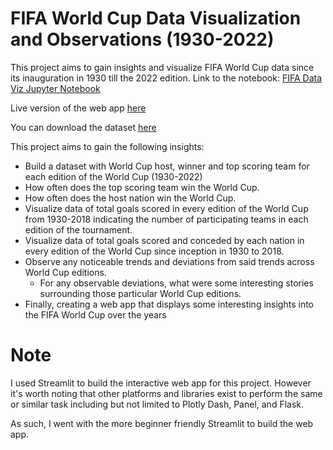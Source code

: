 # FIFA World Cup Data Visualization and Observations (1930-2022)
This project aims to gain insights and visualize FIFA World Cup data since its inauguration in 1930 till the 2022 edition. Link to the notebook: [FIFA Data Viz Jupyter Notebook](fifa_mwc_analysis.ipynb)

Live version of the web app [here](https://binyoh-fifa-world-cup-dataviz.streamlit.app/)

You can download the dataset [here](https://www.kaggle.com/datasets/iamsouravbanerjee/fifa-football-world-cup-dataset)

This project aims to gain the following insights:
- Build a dataset with World Cup host, winner and top scoring team for each edition of the World Cup (1930-2022)
- How often does the top scoring team win the World Cup.
- How often does the host nation win the World Cup.
- Visualize data of total goals scored in every edition of the World Cup from 1930-2018 indicating the number of participating teams in each edition of the tournament.
- Visualize data of total goals scored and conceded by each nation in every edition of the World Cup since inception in 1930 to 2018.
- Observe any noticeable trends and deviations from said trends across World Cup editions.
  - For any observable deviations, what were some interesting stories surrounding those particular World Cup editions.
- Finally, creating a web app that displays some interesting insights into the FIFA World Cup over the years


# Note
I used Streamlit to build the interactive web app for this project. However it's worth noting that other platforms and libraries exist to perform the same or similar task including but not limited to Plotly Dash, Panel, and Flask.

As such, I went with the more beginner friendly Streamlit to build the web app.
